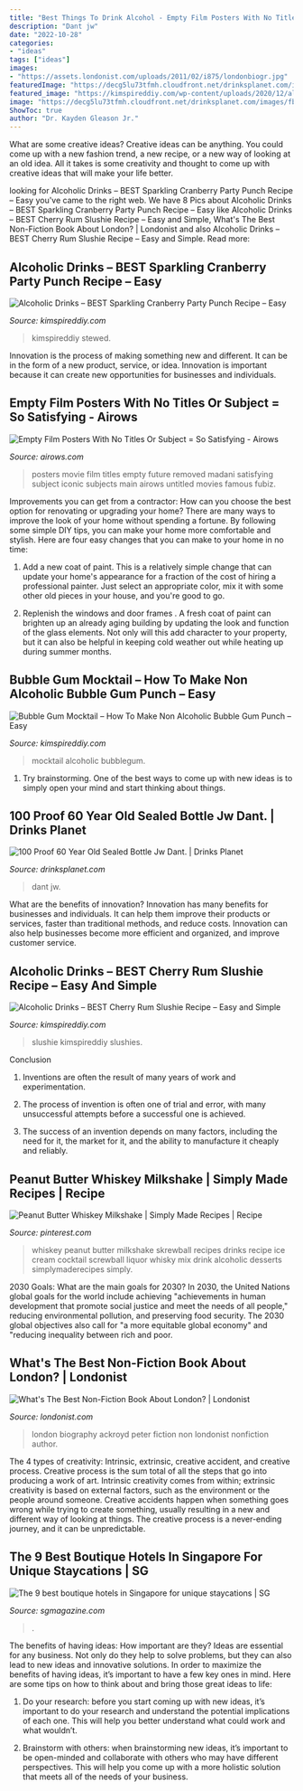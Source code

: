 ```yaml
---
title: "Best Things To Drink Alcohol - Empty Film Posters With No Titles Or Subject = So Satisfying"
description: "Dant jw"
date: "2022-10-28"
categories:
- "ideas"
tags: ["ideas"]
images:
- "https://assets.londonist.com/uploads/2011/02/i875/londonbiogr.jpg"
featuredImage: "https://decg5lu73tfmh.cloudfront.net/drinksplanet.com/images/fbfiles/images/625w/1435359553837_v_1517492629.jpg"
featured_image: "https://kimspireddiy.com/wp-content/uploads/2020/12/alcohol-drinks-sparkling-cranberry-punch-1-1.jpg"
image: "https://decg5lu73tfmh.cloudfront.net/drinksplanet.com/images/fbfiles/images/625w/1435359553837_v_1517492629.jpg"
ShowToc: true
author: "Dr. Kayden Gleason Jr."
---
```



What are some creative ideas?
Creative ideas can be anything. You could come up with a new fashion trend, a new recipe, or a new way of looking at an old idea. All it takes is some creativity and thought to come up with creative ideas that will make your life better.

	

		
looking for Alcoholic Drinks – BEST Sparkling Cranberry Party Punch Recipe – Easy you've came to the right web. We have 8 Pics about Alcoholic Drinks – BEST Sparkling Cranberry Party Punch Recipe – Easy like Alcoholic Drinks – BEST Cherry Rum Slushie Recipe – Easy and Simple, What&#039;s The Best Non-Fiction Book About London? | Londonist and also Alcoholic Drinks – BEST Cherry Rum Slushie Recipe – Easy and Simple. Read more:
		
    
## Alcoholic Drinks – BEST Sparkling Cranberry Party Punch Recipe – Easy

<img loading=lazy src="https://kimspireddiy.com/wp-content/uploads/2020/12/alcohol-drinks-sparkling-cranberry-punch-1-1.jpg" onerror="this.onerror=null;this.src='https://tse2.mm.bing.net/th?id=OIP.lW4DkIDonjRQj1q93f5EmQHaLH&amp;pid=15.1';" alt="Alcoholic Drinks – BEST Sparkling Cranberry Party Punch Recipe – Easy">

_Source: kimspireddiy.com_

>kimspireddiy stewed. 

	

Innovation is the process of making something new and different. It can be in the form of a new product, service, or idea. Innovation is important because it can create new opportunities for businesses and individuals.

    
## Empty Film Posters With No Titles Or Subject = So Satisfying - Airows

<img loading=lazy src="https://airows.com/.image/t_share/MTI5Njc2NjY3OTM2NDI1OTk0/emptyfilmposters-04jpg.jpg" onerror="this.onerror=null;this.src='https://tse2.mm.bing.net/th?id=OIP.MQ9OuOLBjog-dVm0R5yRhQHaKd&amp;pid=15.1';" alt="Empty Film Posters With No Titles Or Subject = So Satisfying - Airows">

_Source: airows.com_

>posters movie film titles empty future removed madani satisfying subject iconic subjects main airows untitled movies famous fubiz. 

	

Improvements you can get from a contractor: How can you choose the best option for renovating or upgrading your home?
There are many ways to improve the look of your home without spending a fortune. By following some simple DIY tips, you can make your home more comfortable and stylish. Here are four easy changes that you can make to your home in no time:
1. Add a new coat of paint. This is a relatively simple change that can update your home's appearance for a fraction of the cost of hiring a professional painter. Just select an appropriate color, mix it with some other old pieces in your house, and you're good to go.

2. Replenish the windows and door frames . A fresh coat of paint can brighten up an already aging building by updating the look and function of the glass elements. Not only will this add character to your property, but it can also be helpful in keeping cold weather out while heating up during summer months.


    
## Bubble Gum Mocktail – How To Make Non Alcoholic Bubble Gum Punch – Easy

<img loading=lazy src="https://kimspireddiy.com/wp-content/uploads/2020/12/bubblegum-mocktail-1-1.jpg" onerror="this.onerror=null;this.src='https://tse1.mm.bing.net/th?id=OIP.1eF6NpQxF4qOfc-j33D7YAHaLH&amp;pid=15.1';" alt="Bubble Gum Mocktail – How To Make Non Alcoholic Bubble Gum Punch – Easy">

_Source: kimspireddiy.com_

>mocktail alcoholic bubblegum. 

	

1. Try brainstorming. One of the best ways to come up with new ideas is to simply open your mind and start thinking about things.

    
## 100 Proof 60 Year Old Sealed Bottle Jw Dant. | Drinks Planet

<img loading=lazy src="https://decg5lu73tfmh.cloudfront.net/drinksplanet.com/images/fbfiles/images/625w/1435359553837_v_1517492629.jpg" onerror="this.onerror=null;this.src='https://tse4.mm.bing.net/th?id=OIP.-_buKR3XPVUDJM4iOst6dAHaJ3&amp;pid=15.1';" alt="100 Proof 60 Year Old Sealed Bottle Jw Dant. | Drinks Planet">

_Source: drinksplanet.com_

>dant jw. 

	

What are the benefits of innovation?
Innovation has many benefits for businesses and individuals. It can help them improve their products or services, faster than traditional methods, and reduce costs. Innovation can also help businesses become more efficient and organized, and improve customer service.

    
## Alcoholic Drinks – BEST Cherry Rum Slushie Recipe – Easy And Simple

<img loading=lazy src="https://kimspireddiy.com/wp-content/uploads/2020/05/alcohol-drinks-cherry-rum-slushie-7.jpg" onerror="this.onerror=null;this.src='https://tse1.mm.bing.net/th?id=OIP.4pFyHhwHQnhnd4tY1QDJxAHaLH&amp;pid=15.1';" alt="Alcoholic Drinks – BEST Cherry Rum Slushie Recipe – Easy and Simple">

_Source: kimspireddiy.com_

>slushie kimspireddiy slushies. 

	

Conclusion
1. Inventions are often the result of many years of work and experimentation.
2. The process of invention is often one of trial and error, with many unsuccessful attempts before a successful one is achieved.

3. The success of an invention depends on many factors, including the need for it, the market for it, and the ability to manufacture it cheaply and reliably.

    
## Peanut Butter Whiskey Milkshake | Simply Made Recipes | Recipe

<img loading=lazy src="https://i.pinimg.com/736x/2d/37/54/2d3754183bbcb50491d96d55d7b7e637.jpg" onerror="this.onerror=null;this.src='https://tse1.mm.bing.net/th?id=OIP.pfB8Aypjn7i-E9Euj3oafwHaO0&amp;pid=15.1';" alt="Peanut Butter Whiskey Milkshake | Simply Made Recipes | Recipe">

_Source: pinterest.com_

>whiskey peanut butter milkshake skrewball recipes drinks recipe ice cream cocktail screwball liquor whisky mix drink alcoholic desserts simplymaderecipes simply. 

	

2030 Goals: What are the main goals for 2030?
In 2030, the United Nations global goals for the world include achieving "achievements in human development that promote social justice and meet the needs of all people," reducing environmental pollution, and preserving food security. The 2030 global objectives also call for "a more equitable global economy" and "reducing inequality between rich and poor.

    
## What&#039;s The Best Non-Fiction Book About London? | Londonist

<img loading=lazy src="https://assets.londonist.com/uploads/2011/02/i875/londonbiogr.jpg" onerror="this.onerror=null;this.src='https://tse1.mm.bing.net/th?id=OIP.QsoFxLn8ABfAXLZg6F_v3gHaLS&amp;pid=15.1';" alt="What&#039;s The Best Non-Fiction Book About London? | Londonist">

_Source: londonist.com_

>london biography ackroyd peter fiction non londonist nonfiction author. 

	

The 4 types of creativity: Intrinsic, extrinsic, creative accident, and creative process.
Creative process is the sum total of all the steps that go into producing a work of art. Intrinsic creativity comes from within; extrinsic creativity is based on external factors, such as the environment or the people around someone. Creative accidents happen when something goes wrong while trying to create something, usually resulting in a new and different way of looking at things. The creative process is a never-ending journey, and it can be unpredictable.

    
## The 9 Best Boutique Hotels In Singapore For Unique Staycations | SG

<img loading=lazy src="https://sgmagazine.com/sites/default/files/styles/og_fb/public/naumi.jpg?itok=DU-ghvuP" onerror="this.onerror=null;this.src='https://tse1.mm.bing.net/th?id=OIP.jgUOFsBz3lukFXiCCV12dQHaD4&amp;pid=15.1';" alt="The 9 best boutique hotels in Singapore for unique staycations | SG">

_Source: sgmagazine.com_

>. 

	

The benefits of having ideas: How important are they?
Ideas are essential for any business. Not only do they help to solve problems, but they can also lead to new ideas and innovative solutions. In order to maximize the benefits of having ideas, it’s important to have a few key ones in mind. Here are some tips on how to think about and bring those great ideas to life:
1. Do your research: before you start coming up with new ideas, it’s important to do your research and understand the potential implications of each one. This will help you better understand what could work and what wouldn’t.

2. Brainstorm with others: when brainstorming new ideas, it’s important to be open-minded and collaborate with others who may have different perspectives. This will help you come up with a more holistic solution that meets all of the needs of your business.


